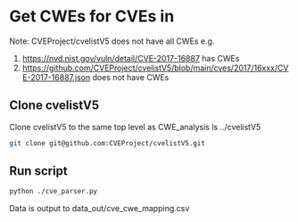 # Get CWEs for CVEs in 

Note: 
CVEProject/cvelistV5 does not have all CWEs e.g.

1. https://nvd.nist.gov/vuln/detail/CVE-2017-16887 has CWEs
2. https://github.com/CVEProject/cvelistV5/blob/main/cves/2017/16xxx/CVE-2017-16887.json does not have CWEs

## Clone cvelistV5 

Clone cvelistV5 to the same top level as CWE_analysis
ls ../cvelistV5

```bash
git clone git@github.com:CVEProject/cvelistV5.git
```

## Run script

```bash
python ./cve_parser.py 
```
Data is output to data_out/cve_cwe_mapping.csv

